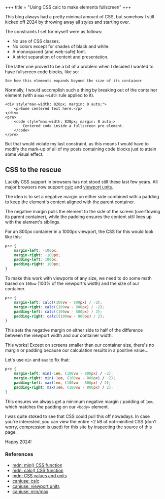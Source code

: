 +++
title = "Using CSS calc to make elements fullscreen"
+++

This blog always had a pretty minimal amount of CSS, but somehow I still kicked off 2024 by throwing away all styles and starting over.

The constraints I set for myself were as follows:

- No use of CSS classes.
- No colors except for shades of black and white.
- A monospaced (and web-safe) font.
- A strict separation of content and presentation.

The latter one proved to be a bit of a problem when I decided I wanted to have fullscreen code blocks, like so:

```
See how this elements expands beyond the size of its container
```

Normally, I would accomplish such a thing by breaking out of the container element (with a `max-width` rule applied to it).

```
<div style"max-width: 820px; margin: 0 auto;">
    <p>Some centered text here.</p>
</div>
<pre>
    <code style"max-width: 820px; margin: 0 auto;>
        Centered code inside a fullscreen pre element.
    </code>
</pre>
```

But that would violate my last constraint, as this means I would have to modify the mark-up of all of my posts containing code blocks just to attain some visual effect.

## CSS to the rescue

Luckily CSS support in browsers has not stood still these last few years. All major browsers now support [calc](https://developer.mozilla.org/en-US/docs/Web/CSS/calc) and [viewport units](https://developer.mozilla.org/en-US/docs/Learn/CSS/Building_blocks/Values_and_units#relative_length_units).

The idea is to set a negative margin on either side combined with a padding to keep the element's content aligned with the parent container.

The negative margin pulls the element to the side of the screen (overflowing its parent container), while the padding ensures the content still lines up with the element's siblings.

For an 800px container in a 1000px viewport, the CSS for this would look like this:

```css
pre {
    margin-left: -100px;
    margin-right: -100px;
    padding-left: 100px;
    padding-right: 100px;
}
```

To make this work with viewports of any size, we need to do some math based on `100vw` (100% of the viewport's width) and the size of our container.

```css
pre {
    margin-left: calc((100vw - 800px) / -2);
    margin-right: calc((100vw - 800px) / -2);
    padding-left: calc((100vw - 800px) / 2);
    padding-right: calc((100vw - 800px) / 2);
}
```

This sets the negative margin on either side to half of the difference between the viewport width and our container width.

This works! Except on screens smaller than our container size, there's no margin or padding because our calculation results in a positive value...

Let's use `min` and `max` to fix that:

```css
pre {
    margin-left: min(-1em, (100vw - 800px) / -2);
    margin-right: min(-1em, (100vw - 800px) / -2);
    padding-left: max(1em, (100vw - 800px) / 2);
    padding-right: max(1em, (100vw - 800px) / 2);
}
```

This ensures we always get a minimum negative margin / padding of `1em`, which matches the padding on our `<body>` element.

I was quite stoked to see that CSS could pull this off nowadays. In case you're interested, you can view the entire ~2 kB of not-minified CSS (don't worry, [compression is used](https://www.dannyvankooten.com/blog/2023/top-websites-not-using-compression/)) for this site by inspecting the source of this page.

Happy 2024!


### References

- [mdn: min() CSS function](https://developer.mozilla.org/en-US/docs/Web/CSS/min)
- [mdn: calc() CSS function](https://developer.mozilla.org/en-US/docs/Web/CSS/calc)
- [mdn: CSS values and units](https://developer.mozilla.org/en-US/docs/Learn/CSS/Building_blocks/Values_and_units)
- [caniuse: calc](https://caniuse.com/calc)
- [caniuse: viewport units](https://caniuse.com/viewport-units)
- [caniuse: min/max](https://caniuse.com/minmaxwh)
